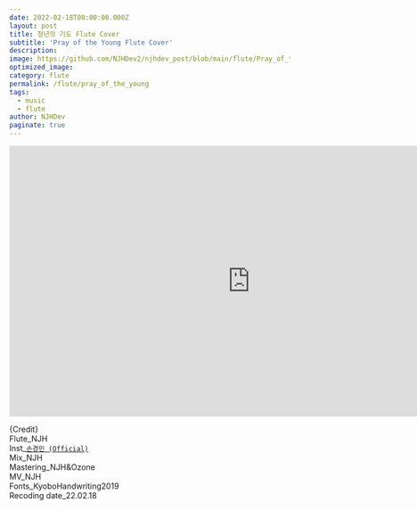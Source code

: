 ```yaml
---
date: 2022-02-18T00:00:00.000Z
layout: post
title: 청년의 기도 Flute Cover
subtitle: 'Pray of the Young Flute Cover'
description: 
image: https://github.com/NJHDev2/njhdev_post/blob/main/flute/Pray_of_the_Young.png?raw=true
optimized_image: 
category: flute
permalink: /flute/pray_of_the_young
tags:
  - music
  - flute
author: NJHDev
paginate: true
---
```



<iframe width="864" height="486" src="https://www.youtube.com/embed/CE9C7tBER8g?autoplay=1&rel=0&modestbranding=1" title="YouTube video player" frameborder="0" allow="accelerometer; autoplay; clipboard-write; encrypted-media; gyroscope; picture-in-picture" allowfullscreen></iframe>


{Credit}
<br/>Flute_NJH
<br/>Inst_[`손경민 (Official)`](https://youtu.be/v0O-9hmz2Aw)
<br/>Mix_NJH
<br/>Mastering_NJH&Ozone
<br/>MV_NJH
<br/>Fonts_KyoboHandwriting2019
<br/>Recoding date_22.02.18
